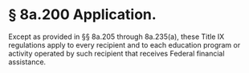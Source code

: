 # § 8a.200   Application.

Except as provided in §§ 8a.205 through 8a.235(a), these Title IX regulations apply to every recipient and to each education program or activity operated by such recipient that receives Federal financial assistance. 




